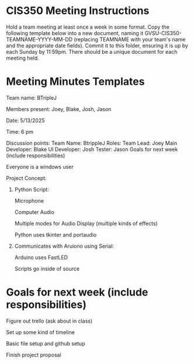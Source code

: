 # CIS350 Meeting Instructions

Hold a team meeting at least once a week in some format. Copy the following template below into a new document, naming it GVSU-CIS350-TEAMNAME-YYYY-MM-DD (replacing TEAMNAME with your team's name and the appropriate date fields). Commit it to this folder, ensuring it is up by each Sunday by 11:59pm. There should be a unique document for each meeting held.

# Meeting Minutes Templates

Team name: BTripleJ

Members present: Joey, Blake, Josh, Jason

Date: 5/13/2025

Time: 6 pm

Discussion points:
Team Name: BtrippleJ
Roles: 
Team Lead: Joey
Main Developer: Blake
UI Developer: Josh
Tester: Jason
Goals for next week (include responsibilities)


Everyone is a windows user

Project Concept: 

1. Python Script:
   
    Microphone
  
    Computer Audio
  
    Multiple modes for Audio Display (multiple kinds of effects)
  
    Python uses tkinter and portaudio
  
2. Communicates with Aruiono using Serial:

    Arduino uses FastLED

    Scripts go inside of source

# Goals for next week (include responsibilities)

Figure out trello (ask about in class)

Set up some kind of timeline

Basic file setup and github setup

Finish project proposal


